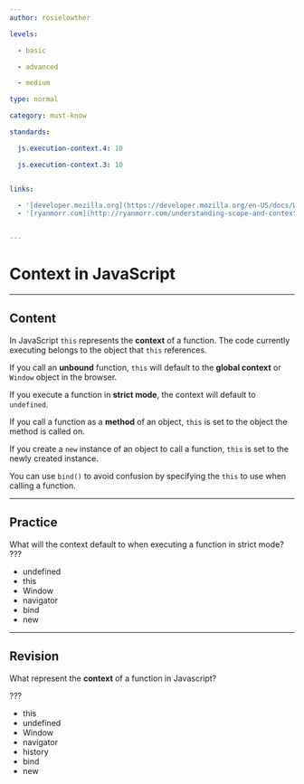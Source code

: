 ```yaml
---
author: rosielowther

levels:

  - basic

  - advanced

  - medium

type: normal

category: must-know

standards:

  js.execution-context.4: 10

  js.execution-context.3: 10


links:

  - '[developer.mozilla.org](https://developer.mozilla.org/en-US/docs/Web/API/Window){website}'
  - '[ryanmorr.com](http://ryanmorr.com/understanding-scope-and-context-in-javascript/){website}'


---
```


# Context in JavaScript

---
## Content

In JavaScript `this` represents the **context** of a function. The code currently executing belongs to the object that `this` references.

If you call an **unbound** function, `this` will default to the **global context** or `Window` object in the browser. 

If you execute a function in **strict mode**, the context will default to `undefined`.

If you call a function as a **method** of an object, `this` is set to the object the method is called on.

If you create a `new` instance of an object to call a function, `this` is set to the newly created instance.

You can use `bind()` to avoid confusion by specifying the `this` to use when calling a function.

---
## Practice

What will the context default to when executing a function in strict mode? ???


* undefined
* this
* Window
* navigator
* bind
* new

---
## Revision

What represent the **context** of a function in Javascript?

???


* this
* undefined
* Window
* navigator
* history
* bind
* new

